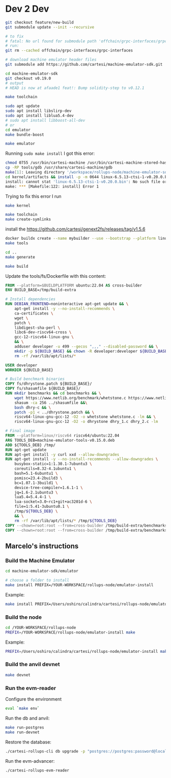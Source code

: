 # Dev 2 Dev

```bash
git checkout feature/new-build
git submodule update --init --recursive

# to fix
# fatal: No url found for submodule path 'offchain/grpc-interfaces/grpc-interfaces' in .gitmodules
# run:
git rm --cached offchain/grpc-interfaces/grpc-interfaces

# download machine emulator header files
git submodule add https://github.com/cartesi/machine-emulator-sdk.git

cd machine-emulator-sdk
git checkout v0.19.0
# output
# HEAD is now at afaade1 feat!: Bump solidity-step to v0.12.1

make toolchain

sudo apt update
sudo apt install libslirp-dev
sudo apt install liblua5.4-dev
# sudo apt install libboost-all-dev
# or
cd emulator
make bundle-boost

make emulator
```
Running `sudo make install` I got this error:

```bash
chmod 0755 /usr/bin/cartesi-machine /usr/bin/cartesi-machine-stored-hash
cp -RP tools/gdb /usr/share/cartesi-machine/gdb
make[1]: Leaving directory '/workspace/rollups-node/machine-emulator-sdk/emulator'
cd kernel/artifacts && install -p -m 0644 linux-6.5.13-ctsi-1-v0.20.0.bin /usr/share/cartesi-machine/images
install: cannot stat 'linux-6.5.13-ctsi-1-v0.20.0.bin': No such file or directory
make: *** [Makefile:122: install] Error 1
```

Trying to fix this error I run

```bash
make kernel
```

```bash
make toolchain
make create-symlinks
```

install the https://github.com/cartesi/genext2fs/releases/tag/v1.5.6

```bash
docker buildx create --name mybuilder --use --bootstrap --platform linux/amd64,linux/amd64/v2,linux/amd64/v3,linux/386,linux/riscv64
make tools
```

```bash
cd ..
make generate
```


```bash
make build
```

Update the tools/fs/Dockerfile with this content:

```Dockerfile
FROM --platform=$BUILDPLATFORM ubuntu:22.04 AS cross-builder
ENV BUILD_BASE=/tmp/build-extra

# Install dependencies
RUN DEBIAN_FRONTEND=noninteractive apt-get update && \
    apt-get install -y --no-install-recommends \
    ca-certificates \
    wget \
    patch \
    libdigest-sha-perl \
    libc6-dev-riscv64-cross \
    gcc-12-riscv64-linux-gnu \
    && \
    adduser developer -u 499 --gecos ",,," --disabled-password && \
    mkdir -p ${BUILD_BASE} && chown -R developer:developer ${BUILD_BASE} && \
    rm -rf /var/lib/apt/lists/*

USER developer
WORKDIR ${BUILD_BASE}

# Build benchmark binaries
COPY fs/dhrystone.patch ${BUILD_BASE}/
COPY fs/shasumfile ${BUILD_BASE}/
RUN mkdir benchmarks && cd benchmarks && \
    wget https://www.netlib.org/benchmark/whetstone.c https://www.netlib.org/benchmark/dhry-c && \
    shasum -ca 256 ../shasumfile &&\
    bash dhry-c && \
    patch -p1 < ../dhrystone.patch && \
    riscv64-linux-gnu-gcc-12 -O2 -o whetstone whetstone.c -lm && \
    riscv64-linux-gnu-gcc-12 -O2 -o dhrystone dhry_1.c dhry_2.c -lm

# Final image
FROM --platform=linux/riscv64 riscv64/ubuntu:22.04
ARG TOOLS_DEB=machine-emulator-tools-v0.15.0.deb
ADD ${TOOLS_DEB} /tmp/
RUN apt-get update
RUN apt-get install -y curl xxd --allow-downgrades
RUN apt-get install -y --no-install-recommends --allow-downgrades \
    busybox-static=1:1.30.1-7ubuntu3 \
    coreutils=8.32-4.1ubuntu1 \
    bash=5.1-6ubuntu1 \
    psmisc=23.4-2build3 \
    bc=1.07.1-3build1 \
    device-tree-compiler=1.6.1-1 \
    jq=1.6-2.1ubuntu3 \
    lua5.4=5.4.4-1 \
    lua-socket=3.0~rc1+git+ac3201d-6 \
    file=1:5.41-3ubuntu0.1 \
    /tmp/${TOOLS_DEB} \
    && \
    rm -rf /var/lib/apt/lists/* /tmp/${TOOLS_DEB}
COPY --chown=root:root --from=cross-builder /tmp/build-extra/benchmarks/whetstone /usr/bin/
COPY --chown=root:root --from=cross-builder /tmp/build-extra/benchmarks/dhrystone /usr/bin/
```

## Marcelo's instructions

### Build the Machine Emulator

```bash
cd machine-emulator-sdk/emulator

# choose a folder to install
make install PREFIX=/YOUR-WORKSPACE/rollups-node/emulator-install
```

Example:

```bash
make install PREFIX=/Users/oshiro/calindra/cartesi/rollups-node/emulator-install
```

### Build the node

```bash
cd /YOUR-WORKSPACE/rollups-node
PREFIX=/YOUR-WORKSPACE/rollups-node/emulator-install make 
```

Example:

```bash
PREFIX=/Users/oshiro/calindra/cartesi/rollups-node/emulator-install make 
```

### Build the anvil devnet

```bash
make devnet
```

### Run the evm-reader

Configure the environment

```bash
eval `make env`
```

Run the db and anvil:

```bash
make run-postgres
make run-devnet
```

Restore the database:

```bash
./cartesi-rollups-cli db upgrade -p "postgres://postgres:password@localhost:5432/rollupsdb?sslmode=disable"
```

Run the evm-advancer:

```bash
./cartesi-rollups-evm-reader
```
